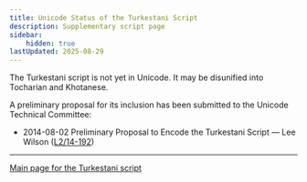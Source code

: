 ```yaml
---
title: Unicode Status of the Turkestani Script
description: Supplementary script page
sidebar:
    hidden: true
lastUpdated: 2025-08-29
---
```


The Turkestani script is not yet in Unicode. It may be disunified into Tocharian and Khotanese.

A preliminary proposal for its inclusion has been submitted to the Unicode Technical Committee:

- 2014-08-02 Preliminary Proposal to Encode the Turkestani Script — Lee Wilson ([L2/14-192](http://www.unicode.org/cgi-bin/GetMatchingDocs.pl?L2/14-192))

[comment]: # (end of intro)

[comment]: # (start of blocks)

[comment]: # (end of blocks)

[comment]: # (start of chars)

[comment]: # (end of chars)

[comment]: # (start of rest)





<hr/>

[Main page for the Turkestani script](/scrlang/scripts/qa53)

